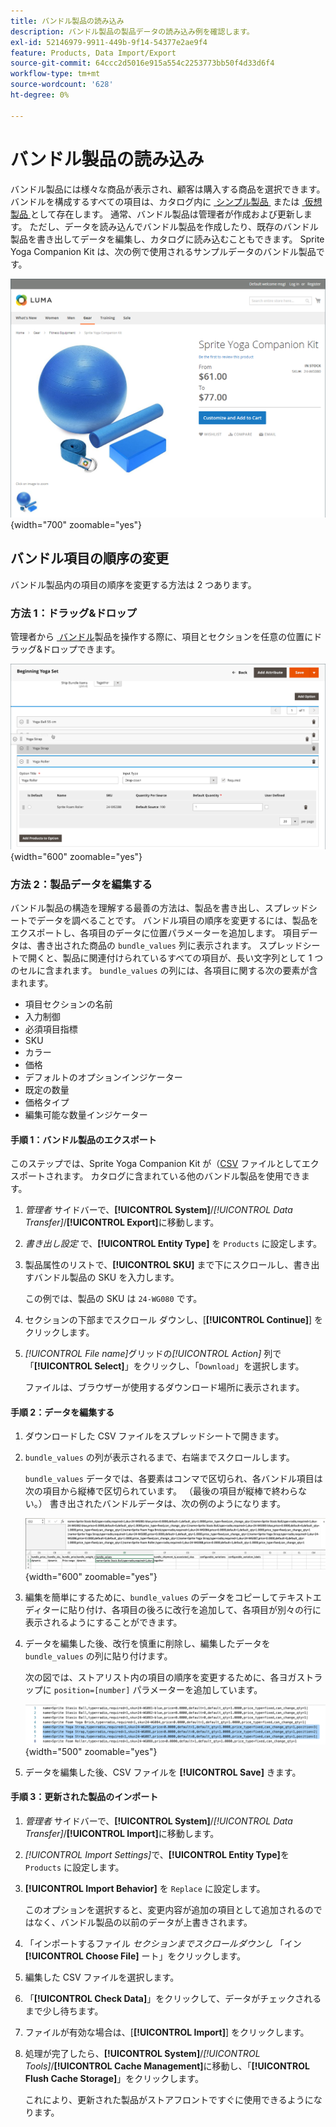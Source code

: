 ```yaml
---
title: バンドル製品の読み込み
description: バンドル製品の製品データの読み込み例を確認します。
exl-id: 52146979-9911-449b-9f14-54377e2ae9f4
feature: Products, Data Import/Export
source-git-commit: 64ccc2d5016e915a554c2253773bb50f4d33d6f4
workflow-type: tm+mt
source-wordcount: '628'
ht-degree: 0%

---
```


# バンドル製品の読み込み

バンドル製品には様々な商品が表示され、顧客は購入する商品を選択できます。 バンドルを構成するすべての項目は、カタログ内に [&#x200B; シンプル製品 &#x200B;](../catalog/product-create-simple.md) または [&#x200B; 仮想製品 &#x200B;](../catalog/product-create-virtual.md) として存在します。 通常、バンドル製品は管理者が作成および更新します。 ただし、データを読み込んでバンドル製品を作成したり、既存のバンドル製品を書き出してデータを編集し、カタログに読み込むこともできます。 Sprite Yoga Companion Kit は、次の例で使用されるサンプルデータのバンドル製品です。

![&#x200B; バンドル製品 &#x200B;](../catalog/assets/product-bundle.png){width="700" zoomable="yes"}

## バンドル項目の順序の変更

バンドル製品内の項目の順序を変更する方法は 2 つあります。

### 方法 1：ドラッグ&amp;ドロップ

管理者から [&#x200B; バンドル &#x200B;](../catalog/product-create-bundle.md) 製品を操作する際に、項目とセクションを任意の位置にドラッグ&amp;ドロップできます。

![&#x200B; バンドル項目 &#x200B;](../catalog/assets/product-bundle-items-move.png){width="600" zoomable="yes"}

### 方法 2：製品データを編集する

バンドル製品の構造を理解する最善の方法は、製品を書き出し、スプレッドシートでデータを調べることです。 バンドル項目の順序を変更するには、製品をエクスポートし、各項目のデータに位置パラメーターを追加します。 項目データは、書き出された商品の `bundle_values` 列に表示されます。 スプレッドシートで開くと、製品に関連付けられているすべての項目が、長い文字列として 1 つのセルに含まれます。 `bundle_values` の列には、各項目に関する次の要素が含まれます。

- 項目セクションの名前
- 入力制御
- 必須項目指標
- SKU
- カラー
- 価格
- デフォルトのオプションインジケーター
- 既定の数量
- 価格タイプ
- 編集可能な数量インジケーター

#### 手順 1：バンドル製品のエクスポート

このステップでは、Sprite Yoga Companion Kit が（[CSV](data-csv.md) ファイルとしてエクスポートされます。 カタログに含まれている他のバンドル製品を使用できます。

1. _管理者_ サイドバーで、**[!UICONTROL System]**/_[!UICONTROL Data Transfer]_/**[!UICONTROL Export]**&#x200B;に移動します。

1. _書き出し設定_ で、**[!UICONTROL Entity Type]** を `Products` に設定します。

1. 製品属性のリストで、**[!UICONTROL SKU]** まで下にスクロールし、書き出すバンドル製品の SKU を入力します。

   この例では、製品の SKU は `24-WG080` です。

1. セクションの下部までスクロール ダウンし、[**[!UICONTROL Continue]**] をクリックします。

1. _[!UICONTROL File name]_&#x200B;グリッドの&#x200B;_[!UICONTROL Action]_ 列で「**[!UICONTROL Select]**」をクリックし、「`Download`」を選択します。

   ファイルは、ブラウザーが使用するダウンロード場所に表示されます。

#### 手順 2：データを編集する

1. ダウンロードした CSV ファイルをスプレッドシートで開きます。

1. `bundle_values` の列が表示されるまで、右端までスクロールします。

   `bundle_values` データでは、各要素はコンマで区切られ、各バンドル項目は次の項目から縦棒で区切られています。 （最後の項目が縦棒で終わらない。） 書き出されたバンドルデータは、次の例のようになります。

   ![&#x200B; バンドル値 &#x200B;](./assets/product-bundle-values-export-data.png){width="600" zoomable="yes"}

1. 編集を簡単にするために、`bundle_values` のデータをコピーしてテキストエディターに貼り付け、各項目の後ろに改行を追加して、各項目が別々の行に表示されるようにすることができます。

1. データを編集した後、改行を慎重に削除し、編集したデータを `bundle_values` の列に貼り付けます。

   次の図では、ストアリスト内の項目の順序を変更するために、各ヨガストラップに `position=[number]` パラメーターを追加しています。

   ![&#x200B; 位置パラメータ &#x200B;](./assets/product-bundle-values-position-parameter.png){width="500" zoomable="yes"}

1. データを編集した後、CSV ファイルを **[!UICONTROL Save]** きます。

#### 手順 3：更新された製品のインポート

1. _管理者_ サイドバーで、**[!UICONTROL System]**/_[!UICONTROL Data Transfer]_/**[!UICONTROL Import]**&#x200B;に移動します。

1. _[!UICONTROL Import Settings]_&#x200B;で、**[!UICONTROL Entity Type]**&#x200B;を `Products` に設定します。

1. **[!UICONTROL Import Behavior]** を `Replace` に設定します。

   このオプションを選択すると、変更内容が追加の項目として追加されるのではなく、バンドル製品の以前のデータが上書きされます。

1. 「インポートするファイル _セクションまでスクロールダウンし_ 「イン **[!UICONTROL Choose File]** ート」をクリックします。

1. 編集した CSV ファイルを選択します。

1. 「**[!UICONTROL Check Data]**」をクリックして、データがチェックされるまで少し待ちます。

1. ファイルが有効な場合は、[**[!UICONTROL Import]**] をクリックします。

1. 処理が完了したら、**[!UICONTROL System]**/_[!UICONTROL Tools]_/**[!UICONTROL Cache Management]**&#x200B;に移動し、「**[!UICONTROL Flush Cache Storage]**」をクリックします。

   これにより、更新された製品がストアフロントですぐに使用できるようになります。
